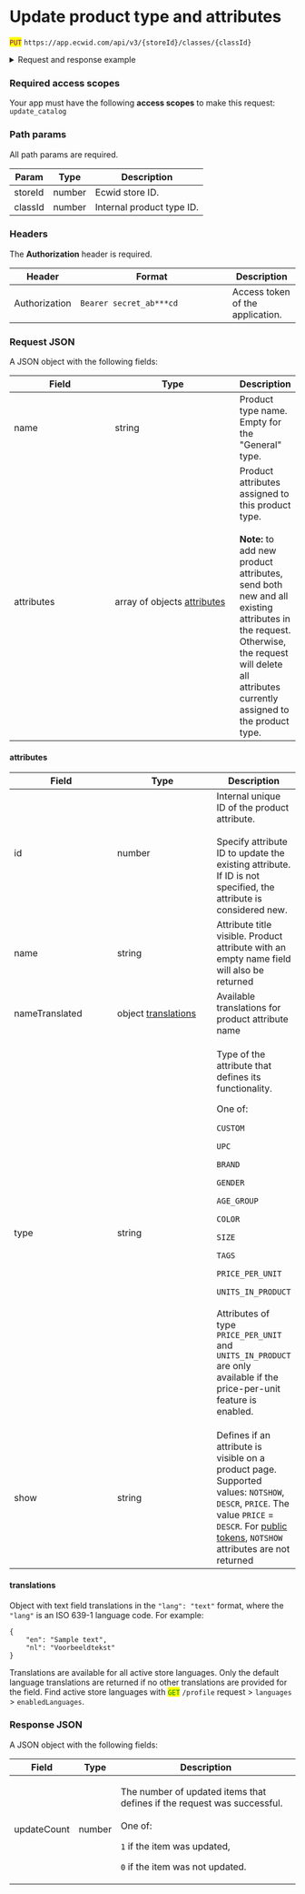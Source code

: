 # Update product type and attributes

<mark style="color:purple;">`PUT`</mark> `https://app.ecwid.com/api/v3/{storeId}/classes/{classId}`&#x20;

<details>

<summary>Request and response example</summary>

Request:

```http
PUT /api/v3/1003/classes/4208002 HTTP/1.1
Authorization: Bearer secret_token
Host: app.ecwid.com
Content-Type: application/json
Cache-Control: no-cache

{
    "name": "New Class Name", 
    "attributes": [
        {
            "id": 5508062, 
            "name": "New attribute name",
            "type": "CUSTOM",
            "show": "DESCR"            
        },
        {
            "name": "Model ID",
            "type": "CUSTOM",
            "show": "DESCR"            
        }
    ]
}
```

Response:

{% code fullWidth="true" %}
```json
{
    "updateCount": 1
}
```
{% endcode %}

</details>

### Required access scopes

Your app must have the following **access scopes** to make this request: `update_catalog`

### Path params

All path params are required.

| Param   | Type   | Description               |
| ------- | ------ | ------------------------- |
| storeId | number | Ecwid store ID.           |
| classId | number | Internal product type ID. |

### Headers

The **Authorization** header is required.

<table><thead><tr><th>Header</th><th width="252">Format</th><th>Description</th></tr></thead><tbody><tr><td>Authorization</td><td><code>Bearer secret_ab***cd</code></td><td>Access token of the application.</td></tr></tbody></table>

### Request JSON

A JSON object with the following fields:

<table><thead><tr><th width="179">Field</th><th width="229">Type</th><th>Description</th></tr></thead><tbody><tr><td>name</td><td>string</td><td>Product type name. Empty for the "General" type.</td></tr><tr><td>attributes</td><td>array of objects <a href="update-product-type-and-attributes.md#attributes">attributes</a></td><td>Product attributes assigned to this product type.<br><br><strong>Note:</strong> to add new product attributes, send both new and all existing attributes in the request. Otherwise, the request will delete all attributes currently assigned to the product type.</td></tr></tbody></table>

#### attributes

<table><thead><tr><th width="181">Field</th><th width="183">Type</th><th>Description</th></tr></thead><tbody><tr><td>id</td><td>number</td><td>Internal unique ID of the product attribute.<br><br>Specify attribute ID to update the existing attribute. If ID is not specified, the attribute is considered new.</td></tr><tr><td>name</td><td>string</td><td>Attribute title visible. Product attribute with an empty name field will also be returned</td></tr><tr><td>nameTranslated</td><td>object <a href="update-product-type-and-attributes.md#translations">translations</a></td><td>Available translations for product attribute name</td></tr><tr><td>type</td><td>string</td><td><p>Type of the attribute that defines its functionality. </p><p></p><p>One of:</p><p><code>CUSTOM</code></p><p><code>UPC</code></p><p><code>BRAND</code></p><p><code>GENDER</code></p><p><code>AGE_GROUP</code></p><p><code>COLOR</code></p><p><code>SIZE</code> </p><p><code>TAGS</code></p><p><code>PRICE_PER_UNIT</code></p><p><code>UNITS_IN_PRODUCT</code><br><br>Attributes of type <code>PRICE_PER_UNIT</code> and <code>UNITS_IN_PRODUCT</code> are only available if the price-per-unit feature is enabled.</p></td></tr><tr><td>show</td><td>string</td><td>Defines if an attribute is visible on a product page. Supported values: <code>NOTSHOW</code>, <code>DESCR</code>, <code>PRICE</code>. The value <code>PRICE</code> = <code>DESCR</code>. For <a href="ref:authentication-basics#access-tokens">public tokens</a>, <code>NOTSHOW</code> attributes are not returned</td></tr></tbody></table>

#### translations

Object with text field translations in the `"lang": "text"` format, where the `"lang"` is an ISO 639-1 language code. For example:

```
{
    "en": "Sample text",
    "nl": "Voorbeeldtekst"
}
```

Translations are available for all active store languages. Only the default language translations are returned if no other translations are provided for the field. Find active store languages with <mark style="color:green;">`GET`</mark> `/profile` request > `languages` > `enabledLanguages`.

### Response JSON

A JSON object with the following fields:

| Field       | Type   | Description                                                                                                                                                                                   |
| ----------- | ------ | --------------------------------------------------------------------------------------------------------------------------------------------------------------------------------------------- |
| updateCount | number | <p>The number of updated items that defines if the request was successful.<br><br>One of:</p><p><code>1</code> if the item was updated,</p><p><code>0</code> if the item was not updated.</p> |
